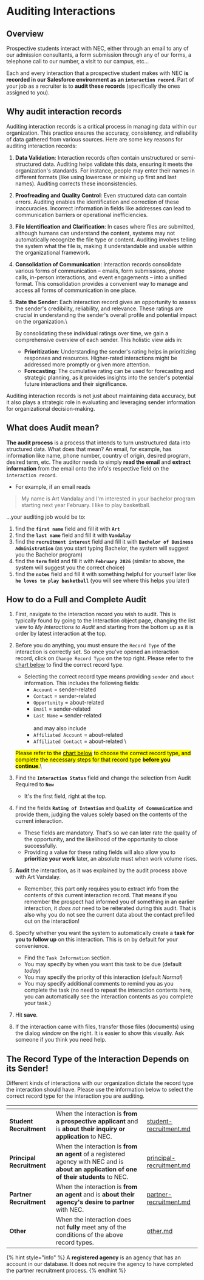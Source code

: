 # Auditing Interactions

## Overview

Prospective students interact with NEC, either through an email to any of our admission consultants, a form submission through any of our forms, a telephone call to our number, a visit to our campus, etc...

Each and every interaction that a prospective student makes with NEC **is recorded in our Salesforce environment as an `interaction record`**. Part of your job as a recruiter is to **audit these records** (specifically the ones assigned to you).

## Why audit interaction records

Auditing interaction records is a critical process in managing data within our organization. This practice ensures the accuracy, consistency, and reliability of data gathered from various sources. Here are some key reasons for auditing interaction records:

1. **Data Validation**: Interaction records often contain unstructured or semi-structured data. Auditing helps validate this data, ensuring it meets the organization's standards. For instance, people may enter their names in different formats (like using lowercase or mixing up first and last names). Auditing corrects these inconsistencies.
2. **Proofreading and Quality Control**: Even structured data can contain errors. Auditing enables the identification and correction of these inaccuracies. Incorrect information in fields like addresses can lead to communication barriers or operational inefficiencies.
3. **File Identification and Clarification**: In cases where files are submitted, although humans can understand the content, systems may not automatically recognize the file type or content. Auditing involves telling the system what the file is, making it understandable and usable within the organizational framework.
4. **Consolidation of Communication**: Interaction records consolidate various forms of communication – emails, form submissions, phone calls, in-person interactions, and event engagements – into a unified format. This consolidation provides a convenient way to manage and access all forms of communication in one place.
5.  **Rate the Sender**: Each interaction record gives an opportunity to assess the sender's credibility, reliability, and relevance. These ratings are crucial in understanding the sender's overall profile and potential impact on the organization.\


    By consolidating these individual ratings over time, we gain a comprehensive overview of each sender. This holistic view aids in:

    * **Prioritization**: Understanding the sender's rating helps in prioritizing responses and resources. Higher-rated interactions might be addressed more promptly or given more attention.
    * **Forecasting**: The cumulative rating can be used for forecasting and strategic planning, as it provides insights into the sender's potential future interactions and their significance.

Auditing interaction records is not just about maintaining data accuracy, but it also plays a strategic role in evaluating and leveraging sender information for organizational decision-making.

## What does Audit mean?

**The audit process** is a process that intends to turn unstructured data into structured data. What does that mean? An email, for example, has information like name, phone number, country of origin, desired program, desired term, etc. The auditor needs to simply **read the email** and **extract information** from the email onto the info's respective field on the `interaction record`.

* For example, if an email reads

> My name is Art Vandalay and I'm interested in your bachelor program starting next year February. I like to play basketball.

...your auditing job would be to:

1. find the **`first name`** field and fill it with **`Art`**
2. find the **`last name`** field and fill it with **`Vandalay`**
3. find the **`recruitment interest`** field and fill it with **`Bachelor of Business Administration`** (as you start typing Bachelor, the system will suggest you the Bachelor program)
4. find the **`term`** field and fill it with **`February 2026`** (similar to above, the system will suggest you the correct choice)
5. find the **`notes`** field and fill it with something helpful for yourself later like **`he loves to play basketball`** (you will see where this helps you later)

## How to do a Full and Complete Audit

1. First, navigate to the interaction record you wish to audit. This is typically found by going to the Interaction object page, changing the list view to _My Interactions to Audit_ and starting from the bottom up as it is order by latest interaction at the top.
2.  Before you do anything, you must ensure the `Record Type` of the interaction is correctly set. So once you've opened an interaction record, click on  `Change Record Type`  on the top right. Please refer to the [chart below](./#the-record-type-of-the-interaction-depends-on-its-sender) to find the correct record type.

    * Selecting the correct record type means providing `sender` and `about` information. This includes the following fields:
      * `Account` = sender-related
      * `Contact` = sender-related
      * `Opportunity` = about-related
      * `Email` = sender-related
      * `Last Name` = sender-related \
        \
        and may also include
      * `Affiliated Account` = about-related
      * `Affiliated Contact` = about-related \


    <mark style="background-color:yellow;">Please refer to the</mark> [<mark style="background-color:yellow;">chart below</mark>](./#the-record-type-of-the-interaction-depends-on-its-sender) <mark style="background-color:yellow;">to choose the correct record type, and complete the necessary steps for that record type</mark> <mark style="background-color:yellow;"></mark><mark style="background-color:yellow;">**before you continue**</mark><mark style="background-color:yellow;">.</mark>\

3. Find the **`Interaction Status`** field and change the selection from Audit Required to **`New`**
   * It's the first field, right at the top.
4. Find the fields **`Rating of Intention`** and **`Quality of Communication`** and provide them, judging the values solely based on the contents of the current interaction.
   * These fields are mandatory. That's so we can later rate the quality of the opportunity, and the likelihood of the opportunity to close successfully.
   * Providing a value for these rating fields will also allow you to **prioritize your work** later, an absolute must when work volume rises.
5. **Audit** the interaction, as it was explained by the audit process above with Art Vandalay.
   * Remember, this part only requires you to extract info from the contents of this current interaction record. That means if you remember the prospect had informed you of something in an earlier interaction, it _does not_ need to be reiterated during this audit. That is also why you do not see the current data about the contact prefilled out on the interaction!
6. Specify whether you want the system to automatically create a **task for you to follow up** on this interaction. This is on by default for your convenience.
   * Find the `Task Information` section.
   * You may specify by when you want this task to be due (default _today_)
   * You may specify the priority of this interaction (default _Normal_)
   * You may specify additional comments to remind you as you complete the task (no need to repeat the interaction contents here, you can automatically see the interaction contents as you complete your task.)
7. Hit **save**.
8. If the interaction came with files, transfer those files (documents) using the dialog window on the right. It is easier to show this visually. Ask someone if you think you need help.

## The Record Type of the Interaction Depends on its Sender!

Different kinds of interactions with our organization dictate the record type the interaction should have. Please use the information below to select the correct record type for the interaction you are auditing.



<table data-view="cards"><thead><tr><th></th><th></th><th data-hidden data-card-target data-type="content-ref"></th></tr></thead><tbody><tr><td><strong>Student Recruitment</strong></td><td>When the interaction is <strong>from a prospective applicant</strong> and is <strong>about their inquiry or application</strong> to NEC.</td><td><a href="student-recruitment.md">student-recruitment.md</a></td></tr><tr><td><strong>Principal Recruitment</strong></td><td>When the interaction is <strong>from an agent</strong> of a registered agency with NEC and is <strong>about an application of one of their students</strong> to NEC.</td><td><a href="principal-recruitment.md">principal-recruitment.md</a></td></tr><tr><td><strong>Partner Recruitment</strong></td><td>When the interaction is <strong>from an agent</strong> and is <strong>about their agency's desire to partner</strong> with NEC.</td><td><a href="partner-recruitment.md">partner-recruitment.md</a></td></tr><tr><td><strong>Other</strong></td><td>When the interaction does not <strong>fully</strong> meet any of the conditions of the above record types.</td><td><a href="other.md">other.md</a></td></tr></tbody></table>



{% hint style="info" %}
A **registered agency** is an agency that has an account in our database. It does not require the agency to have completed the partner recruitment process.
{% endhint %}
